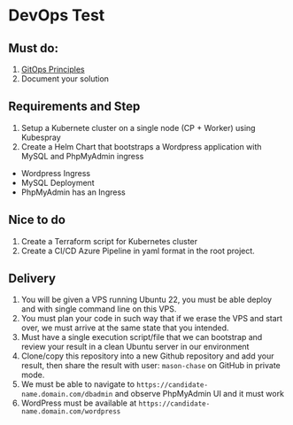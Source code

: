 # DevOps Test

## Must do:

1. [GitOps Principles](https://en.wikipedia.org/wiki/DevOps#GitOps)
2. Document your solution

## Requirements and Step


1. Setup a Kubernete cluster on a single node (CP + Worker) using Kubespray
2. Create a Helm Chart that bootstraps a Wordpress application with MySQL and PhpMyAdmin ingress

- Wordpress Ingress
- MySQL Deployment
- PhpMyAdmin has an Ingress

## Nice to do

1. Create a Terraform script for Kubernetes cluster
2. Create a CI/CD Azure Pipeline in yaml format in the root project.

## Delivery
1. You will be given a VPS running Ubuntu 22, you must be able deploy and with single command line on this VPS.
2. You must plan your code in such way that if we erase the VPS and start over, we must arrive at the same state that you intended.
3. Must have a single execution script/file that we can bootstrap and review your result in a clean Ubuntu server in our environment
4. Clone/copy this repository into a new Github repository and add your result, then share the result with user: `mason-chase` on GitHub in private mode.
5. We must be able to navigate to `https://candidate-name.domain.com/dbadmin` and observe PhpMyAdmin UI and it must work
6. WordPress must be available at `https://candidate-name.domain.com/wordpress`
